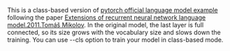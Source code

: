 This is a class-based version of [pytorch official language model example](https://github.com/pytorch/examples/tree/master/word_language_model) following the paper [Extensions of recurrent neural network language model.2011.Tomáš Mikolov](http://ieeexplore.ieee.org/document/5947611/). In the original model, the last layer is full connected, so its size grows with the vocabulary size and slows down the training. You can use --cls option to train your model in class-based mode.